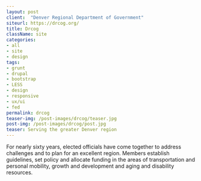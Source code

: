 ```yaml
---
layout: post
client:  "Denver Regional Department of Government"
siteurl: https://drcog.org/
title: Drcog
className: site
categories: 
- all
- site
- design
tags:
- grunt
- drupal
- bootstrap
- LESS
- design
- responsive
- ux/ui
- fed
permalink: drcog
teaser-img: /post-images/drcog/teaser.jpg
post-img: /post-images/drcog/post.jpg
teaser: Serving the greater Denver region 
---
```

For nearly sixty years, elected officials have come together to address challenges and to plan for an excellent region. Members establish guidelines, set policy and allocate funding in the areas of transportation and personal mobility, growth and development and aging and disability resources.